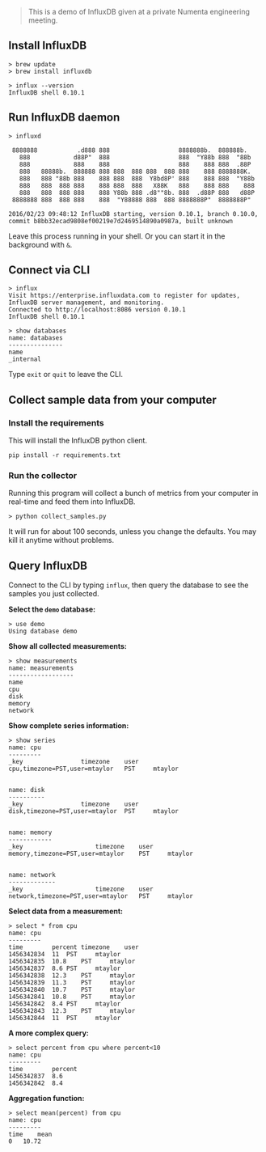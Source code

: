 > This is a demo of InfluxDB given at a private Numenta engineering meeting.

## Install InfluxDB

    > brew update
    > brew install influxdb

> 

    > influx --version
    InfluxDB shell 0.10.1

## Run InfluxDB daemon

    > influxd

     8888888           .d888 888                   8888888b.  888888b.
       888            d88P"  888                   888  "Y88b 888  "88b
       888            888    888                   888    888 888  .88P
       888   88888b.  888888 888 888  888 888  888 888    888 8888888K.
       888   888 "88b 888    888 888  888  Y8bd8P' 888    888 888  "Y88b
       888   888  888 888    888 888  888   X88K   888    888 888    888
       888   888  888 888    888 Y88b 888 .d8""8b. 888  .d88P 888   d88P
     8888888 888  888 888    888  "Y88888 888  888 8888888P"  8888888P"

    2016/02/23 09:48:12 InfluxDB starting, version 0.10.1, branch 0.10.0, commit b8bb32ecad9808ef00219e7d2469514890a0987a, built unknown

Leave this process running in your shell. Or you can start it in the background with `&`.

## Connect via CLI

    > influx
    Visit https://enterprise.influxdata.com to register for updates, InfluxDB server management, and monitoring.
    Connected to http://localhost:8086 version 0.10.1
    InfluxDB shell 0.10.1

>

    > show databases
    name: databases
    ---------------
    name
    _internal

Type `exit` or `quit` to leave the CLI.

## Collect sample data from your computer

### Install the requirements

This will install the InfluxDB python client.

    pip install -r requirements.txt

### Run the collector

Running this program will collect a bunch of metrics from your computer in real-time and feed them into InfluxDB.

    > python collect_samples.py

It will run for about 100 seconds, unless you change the defaults. You may kill it anytime without problems.

## Query InfluxDB

Connect to the CLI by typing `influx`, then query the database to see the samples you just collected.

**Select the `demo` database:**

    > use demo
    Using database demo

**Show all collected measurements:**

    > show measurements
    name: measurements
    ------------------
    name
    cpu
    disk
    memory
    network

**Show complete series information:**

    > show series
    name: cpu
    ---------
    _key				timezone	user
    cpu,timezone=PST,user=mtaylor	PST		mtaylor
    
    
    name: disk
    ----------
    _key				timezone	user
    disk,timezone=PST,user=mtaylor	PST		mtaylor
    
    
    name: memory
    ------------
    _key					timezone	user
    memory,timezone=PST,user=mtaylor	PST		mtaylor
    
    
    name: network
    -------------
    _key					timezone	user
    network,timezone=PST,user=mtaylor	PST		mtaylor

**Select data from a measurement:**

    > select * from cpu
    name: cpu
    ---------
    time		percent	timezone	user
    1456342834	11	PST		mtaylor
    1456342835	10.8	PST		mtaylor
    1456342837	8.6	PST		mtaylor
    1456342838	12.3	PST		mtaylor
    1456342839	11.3	PST		mtaylor
    1456342840	10.7	PST		mtaylor
    1456342841	10.8	PST		mtaylor
    1456342842	8.4	PST		mtaylor
    1456342843	12.3	PST		mtaylor
    1456342844	11	PST		mtaylor

**A more complex query:**

    > select percent from cpu where percent<10
    name: cpu
    ---------
    time		percent
    1456342837	8.6
    1456342842	8.4

**Aggregation function:**

    > select mean(percent) from cpu
    name: cpu
    ---------
    time	mean
    0	10.72
